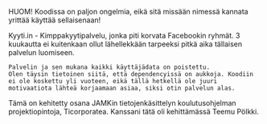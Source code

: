 HUOM! Koodissa on paljon ongelmia, eikä sitä missään nimessä kannata yrittää käyttää sellaisenaan!

Kyyti.in - Kimppakyytipalvelu, jonka piti korvata Facebookin ryhmät. 3 kuukautta ei kuitenkaan ollut lähellekkään tarpeeksi pitkä aika tällaisen palvelun luomiseen.

    Palvelin ja sen mukana kaikki käyttäjädata on poistettu.
    Olen täysin tietoinen siitä, että dependencyissä on aukkoja. Koodiin ei ole koskettu yli vuoteen, eikä tällä hetkellä ole juuri motivaatiota lähteä korjaamaan asiaa, siksi otin palvelun alas.

Tämä on kehitetty osana JAMKin tietojenkäsittelyn koulutusohjelman projektiopintoja, Ticorporatea. Kanssani tätä oli kehittämässä Teemu Pölkki.
